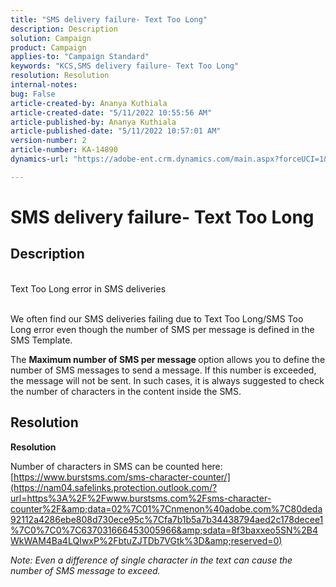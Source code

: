 ```yaml
---
title: "SMS delivery failure- Text Too Long"
description: Description
solution: Campaign
product: Campaign
applies-to: "Campaign Standard"
keywords: "KCS,SMS delivery failure- Text Too Long"
resolution: Resolution
internal-notes: 
bug: False
article-created-by: Ananya Kuthiala
article-created-date: "5/11/2022 10:55:56 AM"
article-published-by: Ananya Kuthiala
article-published-date: "5/11/2022 10:57:01 AM"
version-number: 2
article-number: KA-14890
dynamics-url: "https://adobe-ent.crm.dynamics.com/main.aspx?forceUCI=1&pagetype=entityrecord&etn=knowledgearticle&id=3ff419ea-18d1-ec11-a7b5-0022480a8e40"

---
```

# SMS delivery failure- Text Too Long

## Description

<br>Text Too Long error in SMS deliveries<br><br>


We often find our SMS deliveries failing due to Text Too Long/SMS Too Long error even though the number of SMS per message is defined in the SMS Template.

The <b>Maximum number of SMS per message </b>option allows you to define the number of SMS messages to send a message. If this number is exceeded, the message will not be sent. In such cases, it is always suggested to check the number of characters in the content inside the SMS.


## Resolution

<b>Resolution</b>


Number of characters in SMS can be counted here: [https://www.burstsms.com/sms-character-counter/](https://nam04.safelinks.protection.outlook.com/?url=https%3A%2F%2Fwww.burstsms.com%2Fsms-character-counter%2F&amp;data=02%7C01%7Cnmenon%40adobe.com%7C80deda92112a4286ebe808d730ece95c%7Cfa7b1b5a7b34438794aed2c178decee1%7C0%7C0%7C637031666453005966&amp;sdata=8f3baxxeo5SN%2B4WkWAM4Ba4LQIwxP%2FbtuZJTDb7VGtk%3D&amp;reserved=0)



*Note: Even a difference of single character in the text can cause the number of SMS message to exceed.*
